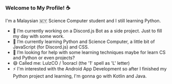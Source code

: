 ### Welcome to My Profile! ☕

I'm a Malaysian 🇲🇾 Science Computer student and I still learning Python.

- 🔭 I’m currently working on a Discord.js Bot as a side project. Just to fill my day with some work.
- 🌱 I’m currently learning Python and Science Computer, a little bit of JavaScript (for Discord.js) and CSS.
- 🤔 I’m looking for help with some learning techniques maybe for learn CS and Python or even projects?
- 😄 Called me: LulzCO / 1ooracl (the '1' spell as 'L' letter)
- ⚡ I'm interested with the Android App Development so after I finished my Python project and learning, I'm gonna go 
     with Kotlin and Java. 
